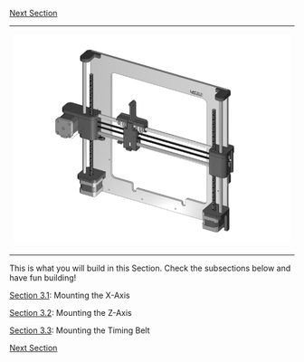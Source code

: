 [Next
Section](https://github.com/open3dengineering/i3_Berlin/wiki/Section-4-Wiring)

<table>
<colgroup>
<col width="100%" />
</colgroup>
<tbody>
<tr class="odd">
<td align="left"><p><img src="media/Section_3_0001.png" alt="media/Section_3_0001.png" /></p></td>
</tr>
</tbody>
</table>

This is what you will build in this Section. Check the subsections below
and have fun building!

[Section
3.1](https://github.com/open3dengineering/i3_Berlin/wiki/Section-3.1-Assembly-of-the-XZ-Unit-Mounting-the-X-Axis):
Mounting the X-Axis  

[Section
3.2](https://github.com/open3dengineering/i3_Berlin/wiki/Section-3.2-Assembly-of-the-XZ-Unit-Mounting-the-Z-Axis):
Mounting the Z-Axis  

[Section
3.3](https://github.com/open3dengineering/i3_Berlin/wiki/Section-3.3-Assembly-of-the-XZ-Unit-Mounting-the-Timing-Belt):
Mounting the Timing Belt  

[Next
Section](https://github.com/open3dengineering/i3_Berlin/wiki/Section-4-Wiring)
